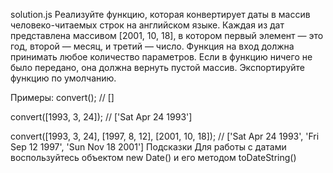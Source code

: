 solution.js
Реализуйте функцию, которая конвертирует даты в массив человеко-читаемых строк на английском языке. Каждая из дат 
представлена массивом [2001, 10, 18], в котором первый элемент — это год, второй — месяц, и третий — число. Функция на вход должна принимать любое количество параметров. Если в функцию ничего не было передано, она должна вернуть пустой массив. Экспортируйте функцию по умолчанию.

Примеры:
convert();
// []

convert([1993, 3, 24]);
// ['Sat Apr 24 1993']

convert([1993, 3, 24], [1997, 8, 12], [2001, 10, 18]);
// ['Sat Apr 24 1993', 'Fri Sep 12 1997', 'Sun Nov 18 2001']
Подсказки
Для работы с датами воспользуйтесь объектом new Date() и его методом toDateString()